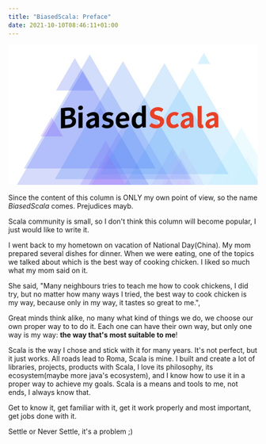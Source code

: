 ```yaml
---
title: "BiasedScala: Preface"
date: 2021-10-10T08:46:11+01:00
---
```



![](/images/cover.jpg)

Since the content of this column is ONLY my own point of view, so the name *BiasedScala* comes. Prejudices mayb.

Scala community is small, so I don't think this column will become popular, I just would like to write it.

I went back to my hometown on vacation of National Day(China). My mom prepared several dishes for dinner. When we were eating, one of the topics we talked about which is the best way of cooking chicken. I liked so much what my mom said on it.

She said, "Many neighbours tries to teach me how to cook chickens, I did try, but no matter how many ways I tried, the best way to cook chicken is my way, because only in my way, it tastes so great to me.", 

Great minds think alike, no many what kind of things we do, we choose our own proper way to to do it. Each one can have their own way, but only one way is my way: **the way that's most suitable to me**!

Scala is the way I chose and stick with it for many years. It's not perfect, but it just works. All roads lead to Roma, Scala is mine. I built and create a lot of libraries, projects, products with Scala, I love its philosophy, its ecosystem(maybe more java's ecosystem), and I know how to use it in a proper way to achieve my goals. Scala is a means and tools to me, not ends, I always know that.

Get to know it, get familiar with it, get it work properly and most important, get jobs done with it.

Settle or Never Settle, it's a problem ;)

